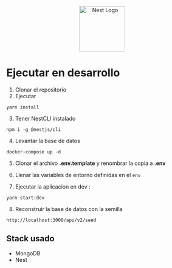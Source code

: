 <p align="center">
  <a href="http://nestjs.com/" target="blank"><img src="https://nestjs.com/img/logo-small.svg" width="120" alt="Nest Logo" /></a>
</p>


# Ejecutar en desarrollo

1. Clonar el repositorio
2. Ejecutar

```
yarn install
```
3. Tener NestCLI instalado 

```
npm i -g @nestjs/cli
```

4. Levantar la base de datos

```
docker-compose up -d
```

5. Clonar el archivo __.env.template__ y renombrar la copia a __.env__

6. Llenar las variables de entorno definidas en el ```env```

7. Ejecutar la aplicacion en dev : 
```
yarn start:dev
```

8. Reconstruir la base de datos con la semilla

```
http://localhost:3000/api/v2/seed
```

## Stack usado

* MongoDB
* Nest
